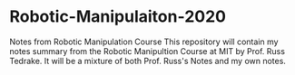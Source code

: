 # Robotic-Manipulaiton-2020


Notes from Robotic Manipulation Course 
This repository will contain my notes summary from the Robotic Manipultion Course at MIT by Prof. Russ Tedrake. 
It will be a mixture of both Prof. Russ's Notes and my own notes.
